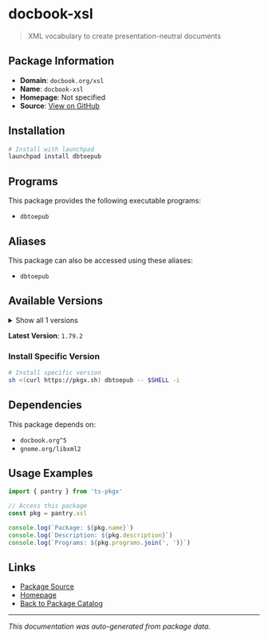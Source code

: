 # docbook-xsl

> XML vocabulary to create presentation-neutral documents

## Package Information

- **Domain**: `docbook.org/xsl`
- **Name**: `docbook-xsl`
- **Homepage**: Not specified
- **Source**: [View on GitHub](https://github.com/pkgxdev/pantry/tree/main/projects/docbook.org/xsl/package.yml)

## Installation

```bash
# Install with launchpad
launchpad install dbtoepub
```

## Programs

This package provides the following executable programs:

- `dbtoepub`

## Aliases

This package can also be accessed using these aliases:

- `dbtoepub`

## Available Versions

<details>
<summary>Show all 1 versions</summary>

- `1.79.2`

</details>

**Latest Version**: `1.79.2`

### Install Specific Version

```bash
# Install specific version
sh <(curl https://pkgx.sh) dbtoepub -- $SHELL -i
```

## Dependencies

This package depends on:

- `docbook.org^5`
- `gnome.org/libxml2`

## Usage Examples

```typescript
import { pantry } from 'ts-pkgx'

// Access this package
const pkg = pantry.xsl

console.log(`Package: ${pkg.name}`)
console.log(`Description: ${pkg.description}`)
console.log(`Programs: ${pkg.programs.join(', ')}`)
```

## Links

- [Package Source](https://github.com/pkgxdev/pantry/tree/main/projects/docbook.org/xsl/package.yml)
- [Homepage](#)
- [Back to Package Catalog](../../package-catalog.md)

---

*This documentation was auto-generated from package data.*
